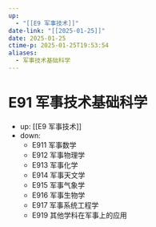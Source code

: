 ```yaml
---
up:
  - "[[E9 军事技术]]"
date-link: "[[2025-01-25]]"
date: 2025-01-25
ctime-p: 2025-01-25T19:53:54
aliases:
  - 军事技术基础科学
---
```


# E91 军事技术基础科学

- up: [[E9 军事技术]]
- down:	
	- E911 军事数学
	- E912 军事物理学
	- E913 军事化学
	- E914 军事天文学
	- E915 军事气象学
	- E916 军事生物学
	- E917 军事系统工程学
	- E919 其他学科在军事上的应用
	
